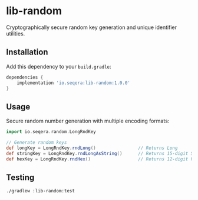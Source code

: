 # lib-random

Cryptographically secure random key generation and unique identifier utilities.

## Installation

Add this dependency to your `build.gradle`:

```gradle
dependencies {
    implementation 'io.seqera:lib-random:1.0.0'
}
```

## Usage

Secure random number generation with multiple encoding formats:

```groovy
import io.seqera.random.LongRndKey

// Generate random keys
def longKey = LongRndKey.rndLong()                // Returns Long
def stringKey = LongRndKey.rndLongAsString()      // Returns 15-digit String
def hexKey = LongRndKey.rndHex()                  // Returns 12-digit hex String

```

## Testing

```bash
./gradlew :lib-random:test
```
